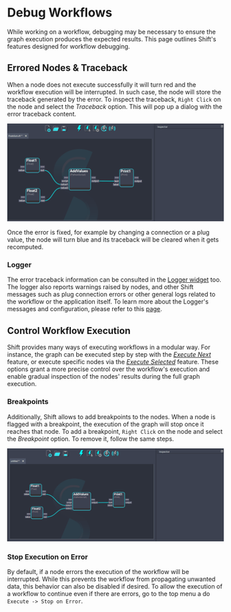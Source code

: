 # Debug Workflows

While working on a workflow, debugging may be necessary to ensure the graph execution produces the expected results. This page outlines Shift's features designed for workflow debugging.


## Errored Nodes & Traceback

When a node does not execute successfully it will turn red and the workflow execution will be interrupted. In such case, the node will store the traceback generated by the error. To inspect the traceback, `Right Click` on the node and select the *Traceback* option. This will pop up a dialog with the error traceback content. 

![Traceback](../../images/traceback.gif)


Once the error is fixed, for example by changing a connection or a plug value, the node will turn blue and its traceback will be cleared when it gets recomputed. 


### Logger

The error traceback information can be consulted in the [Logger widget](ui_overview#the-logger) too. The logger also reports warnings raised by nodes, and other Shift messages such as plug connection errors or other general logs related to the workflow or the application itself. 
To learn more about the Logger's messages and configuration, please refer to this [page](../../reference/logger.md). 


## Control Workflow Execution

Shift provides many ways of executing workflows in a modular way. For instance, the graph can be executed step by step with the [*Execute Next*](../execute/#execute-next) feature, or execute specific nodes via the [*Execute Selected*](../execute/#execute-selected) feature. These options grant a more precise control over the workflow's execution and enable gradual inspection of the nodes' results during the full graph execution.


### Breakpoints

Additionally, Shift allows to add breakpoints to the nodes. When a node is flagged with a breakpoint, the execution of the graph will stop once it reaches that node. To add a breakpoint, `Right Click` on the node and select the *Breakpoint* option. To remove it, follow the same steps. 

![Breakpoint](../../images/breakpoint.gif)


### Stop Execution on Error

By default, if a node errors the execution of the workflow will be interrupted. While this prevents the workflow from propagating unwanted data, this behavior can also be disabled if desired. 
To allow the execution of a workflow to continue even if there are errors, go to the top menu a do `Execute -> Stop on Error`. 
